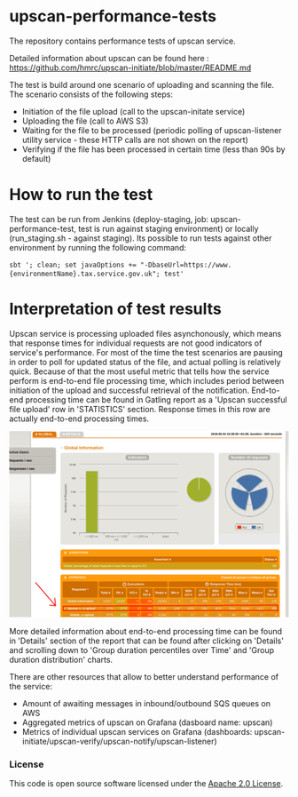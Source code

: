 
# upscan-performance-tests

The repository contains performance tests of upscan service.

Detailed information about upscan can be found here : https://github.com/hmrc/upscan-initiate/blob/master/README.md

The test is build around one scenario of uploading and scanning the file. The scenario consists of the following steps:

* Initiation of the file upload (call to the upscan-initate service)
* Uploading the file (call to AWS S3)
* Waiting for the file to be processed (periodic polling of upscan-listener utility service - these HTTP calls are not
shown on the report)
* Verifying if the file has been processed in certain time (less than 90s by default)

# How to run the test

The test can be run from Jenkins (deploy-staging, job: upscan-performance-test, test is run against staging environment)
 or locally (run_staging.sh - against staging).
Its possible to run tests against other environment by running the following command:
```
sbt '; clean; set javaOptions += "-DbaseUrl=https://www.{environmentName}.tax.service.gov.uk"; test'
```

# Interpretation of test results

Upscan service is processing uploaded files asynchonously, which means that response times for individual requests
are not good indicators of service's performance. For most of the time the test scenarios are pausing in order to
poll for updated status of the file, and actual polling is relatively quick.
Because of that the most useful metric that tells how the service perform is end-to-end file processing time, which includes
period between initiation of the upload and successful retrieval of the notification.
End-to-end processing time can be found in Gatling report as a 'Upscan successful file upload' row in 'STATISTICS' section.
Response times in this row are actually end-to-end processing times.

![Sample upscan report](upscan-report1.png)

More detailed information about end-to-end processing time can be found in 'Details' section of the report that can be found
after clicking on 'Details' and scrolling down to 'Group duration percentiles over Time' and 'Group duration distribution' charts.

There are other resources that allow to better understand performance of the service:

* Amount of awaiting messages in inbound/outbound SQS queues on AWS
* Aggregated metrics of upscan on Grafana (dasboard name: upscan)
* Metrics of individual upscan services on Grafana (dashboards: upscan-initiate/upscan-verify/upscan-notify/upscan-listener)

### License

This code is open source software licensed under the [Apache 2.0 License]("http://www.apache.org/licenses/LICENSE-2.0.html").
